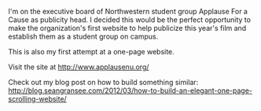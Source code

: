 I'm on the executive board of Northwestern student group Applause For a Cause as publicity head. I decided this would be the perfect opportunity to make the organization's first website to help publicize this year's film and establish them as a student group on campus.

This is also my first attempt at a one-page website.

Visit the site at http://www.applausenu.org/

Check out my blog post on how to build something similar: http://blog.seangransee.com/2012/03/how-to-build-an-elegant-one-page-scrolling-website/